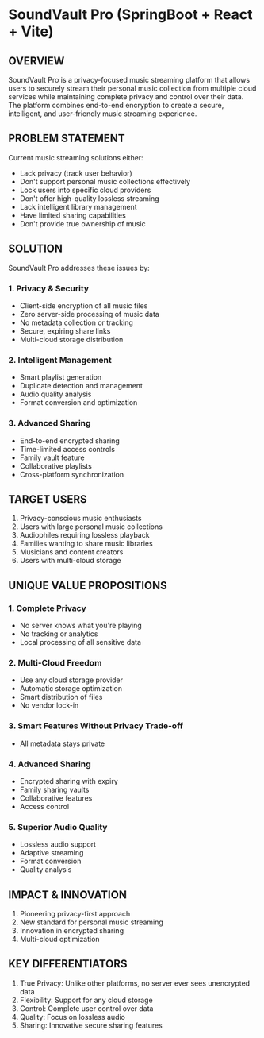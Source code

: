 # SoundVault Pro (SpringBoot + React + Vite)

## OVERVIEW
SoundVault Pro is a privacy-focused music streaming platform that allows users to securely stream their personal music collection from multiple cloud services while maintaining complete privacy and control over their data. The platform combines end-to-end encryption to create a secure, intelligent, and user-friendly music streaming experience.

## PROBLEM STATEMENT
Current music streaming solutions either:
- Lack privacy (track user behavior)
- Don't support personal music collections effectively
- Lock users into specific cloud providers
- Don't offer high-quality lossless streaming
- Lack intelligent library management
- Have limited sharing capabilities
- Don't provide true ownership of music

## SOLUTION
SoundVault Pro addresses these issues by:

### 1. Privacy & Security
- Client-side encryption of all music files
- Zero server-side processing of music data
- No metadata collection or tracking
- Secure, expiring share links
- Multi-cloud storage distribution

### 2. Intelligent Management
- Smart playlist generation
- Duplicate detection and management
- Audio quality analysis
- Format conversion and optimization

### 3. Advanced Sharing
- End-to-end encrypted sharing
- Time-limited access controls
- Family vault feature
- Collaborative playlists
- Cross-platform synchronization

## TARGET USERS
1. Privacy-conscious music enthusiasts
2. Users with large personal music collections
3. Audiophiles requiring lossless playback
4. Families wanting to share music libraries
5. Musicians and content creators
6. Users with multi-cloud storage

## UNIQUE VALUE PROPOSITIONS

### 1. Complete Privacy
- No server knows what you're playing
- No tracking or analytics
- Local processing of all sensitive data

### 2. Multi-Cloud Freedom
- Use any cloud storage provider
- Automatic storage optimization
- Smart distribution of files
- No vendor lock-in

### 3. Smart Features Without Privacy Trade-off
- All metadata stays private

### 4. Advanced Sharing
- Encrypted sharing with expiry
- Family sharing vaults
- Collaborative features
- Access control

### 5. Superior Audio Quality
- Lossless audio support
- Adaptive streaming
- Format conversion
- Quality analysis

## IMPACT & INNOVATION
1. Pioneering privacy-first approach
2. New standard for personal music streaming
3. Innovation in encrypted sharing
4. Multi-cloud optimization

## KEY DIFFERENTIATORS
1. True Privacy: Unlike other platforms, no server ever sees unencrypted data
2. Flexibility: Support for any cloud storage
3. Control: Complete user control over data
4. Quality: Focus on lossless audio
5. Sharing: Innovative secure sharing features 
